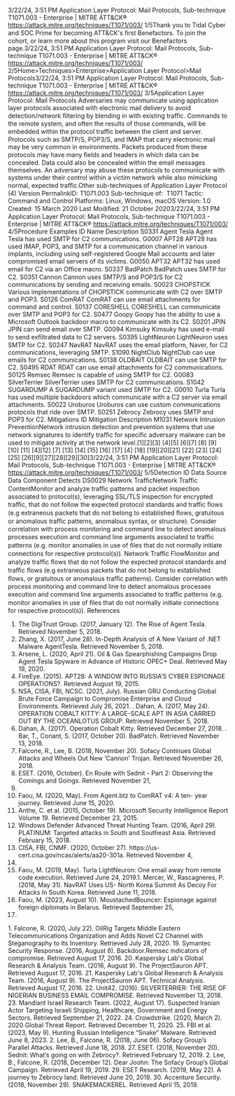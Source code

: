 3/22/24, 3:51 PM Application Layer Protocol: Mail Protocols, Sub-technique T1071.003 - Enterprise | MITRE ATT&CK®
https://attack.mitre.org/techniques/T1071/003/ 1/5Thank you to Tidal Cyber and SOC Prime for becoming ATT&CK's ﬁrst Benefactors. To join the cohort, or learn more about this program visit our
Benefactors page.3/22/24, 3:51 PM Application Layer Protocol: Mail Protocols, Sub-technique T1071.003 - Enterprise | MITRE ATT&CK®
https://attack.mitre.org/techniques/T1071/003/ 2/5Home>Techniques>Enterprise>Application Layer Protocol>Mail Protocols3/22/24, 3:51 PM Application Layer Protocol: Mail Protocols, Sub-technique T1071.003 - Enterprise | MITRE ATT&CK®
https://attack.mitre.org/techniques/T1071/003/ 3/5Application Layer Protocol: Mail Protocols
Adversaries may communicate using application layer protocols associated with electronic mail delivery to avoid detection/network ﬁltering
by blending in with existing traﬃc. Commands to the remote system, and often the results of those commands, will be embedded within the
protocol traﬃc between the client and server.
Protocols such as SMTP/S, POP3/S, and IMAP that carry electronic mail may be very common in environments. Packets produced from
these protocols may have many ﬁelds and headers in which data can be concealed. Data could also be concealed within the email
messages themselves. An adversary may abuse these protocols to communicate with systems under their control within a victim network
while also mimicking normal, expected traﬃc.Other sub-techniques of Application Layer Protocol (4)
Version PermalinkID: T1071.003
Sub-technique of:  T1071
 
Tactic: Command and Control
 
Platforms: Linux, Windows, macOS
Version: 1.0
Created: 15 March 2020
Last Modiﬁed: 21 October 20203/22/24, 3:51 PM Application Layer Protocol: Mail Protocols, Sub-technique T1071.003 - Enterprise | MITRE ATT&CK®
https://attack.mitre.org/techniques/T1071/003/ 4/5Procedure Examples
ID Name Description
S0331 Agent Tesla Agent Tesla has used SMTP for C2 communications.
G0007 APT28 APT28 has used IMAP, POP3, and SMTP for a communication channel in various implants, including using
self-registered Google Mail accounts and later compromised email servers of its victims.
G0050 APT32 APT32 has used email for C2 via an Oﬃce macro.
S0337 BadPatch BadPatch uses SMTP for C2.
S0351 Cannon Cannon uses SMTP/S and POP3/S for C2 communications by sending and receiving emails.
S0023 CHOPSTICK Various implementations of CHOPSTICK communicate with C2 over SMTP and POP3.
S0126 ComRAT ComRAT can use email attachments for command and control.
S0137 CORESHELL CORESHELL can communicate over SMTP and POP3 for C2.
S0477 Goopy Goopy has the ability to use a Microsoft Outlook backdoor macro to communicate with its C2.
S0201 JPIN JPIN can send email over SMTP.
G0094 Kimsuky Kimsuky has used e-mail to send exﬁltrated data to C2 servers.
S0395 LightNeuron LightNeuron uses SMTP for C2.
S0247 NavRAT NavRAT uses the email platform, Naver, for C2 communications, leveraging SMTP.
S1090 NightClub NightClub can use emails for C2 communications.
S0138 OLDBAIT OLDBAIT can use SMTP for C2.
S0495 RDAT RDAT can use email attachments for C2 communications.
S0125 Remsec Remsec is capable of using SMTP for C2.
G0083 SilverTerrier SilverTerrier uses SMTP for C2 communications.
S1042 SUGARDUMP A SUGARDUMP variant used SMTP for C2.
G0010 Turla Turla has used multiple backdoors which communicate with a C2 server via email attachments.
S0022 Uroburos Uroburos can use custom communications protocols that ride over SMTP.
S0251 Zebrocy Zebrocy uses SMTP and POP3 for C2.
Mitigations
ID Mitigation Description
M1031 Network Intrusion
PreventionNetwork intrusion detection and prevention systems that use network signatures to identify traﬃc for
speciﬁc adversary malware can be used to mitigate activity at the network level.[1][2][3]
[4][5]
[6][7]
[8]
[9]
[10]
[11]
[4][12]
[7]
[13]
[14]
[15]
[16]
[17]
[4]
[18]
[19][20][21]
[22]
[23]
[24]
[25]
[26][9][27][28][29][30]3/22/24, 3:51 PM Application Layer Protocol: Mail Protocols, Sub-technique T1071.003 - Enterprise | MITRE ATT&CK®
https://attack.mitre.org/techniques/T1071/003/ 5/5Detection
ID Data Source Data Component Detects
DS0029 Network TraﬃcNetwork Traﬃc
ContentMonitor and analyze traﬃc patterns and packet inspection associated to protocol(s),
leveraging SSL/TLS inspection for encrypted traﬃc, that do not follow the expected
protocol standards and traﬃc ﬂows (e.g extraneous packets that do not belong to
established ﬂows, gratuitous or anomalous traﬃc patterns, anomalous syntax, or
structure). Consider correlation with process monitoring and command line to detect
anomalous processes execution and command line arguments associated to traﬃc
patterns (e.g. monitor anomalies in use of ﬁles that do not normally initiate connections
for respective protocol(s)).
Network Traﬃc
FlowMonitor and analyze traﬃc ﬂows that do not follow the expected protocol standards and
traﬃc ﬂows (e.g extraneous packets that do not belong to established ﬂows, or
gratuitous or anomalous traﬃc patterns). Consider correlation with process monitoring
and command line to detect anomalous processes execution and command line
arguments associated to traﬃc patterns (e.g. monitor anomalies in use of ﬁles that do
not normally initiate connections for respective protocol(s)).
References
1. The DigiTrust Group. (2017, January 12). The Rise of Agent
Tesla. Retrieved November 5, 2018.
2. Zhang, X. (2017, June 28). In-Depth Analysis of A New Variant
of .NET Malware AgentTesla. Retrieved November 5, 2018.
3. Arsene, L. (2020, April 21). Oil & Gas Spearphishing
Campaigns Drop Agent Tesla Spyware in Advance of Historic
OPEC+ Deal. Retrieved May 19, 2020.
4. FireEye. (2015). APT28: A WINDOW INTO RUSSIA’S CYBER
ESPIONAGE OPERATIONS?. Retrieved August 19, 2015.
5. NSA, CISA, FBI, NCSC. (2021, July). Russian GRU Conducting
Global Brute Force Campaign to Compromise Enterprise and
Cloud Environments. Retrieved July 26, 2021.
 . Dahan, A. (2017, May 24). OPERATION COBALT KITTY: A
LARGE-SCALE APT IN ASIA CARRIED OUT BY THE
OCEANLOTUS GROUP. Retrieved November 5, 2018.
7. Dahan, A. (2017). Operation Cobalt Kitty. Retrieved December
27, 2018.
 . Bar, T., Conant, S. (2017, October 20). BadPatch. Retrieved
November 13, 2018.
9. Falcone, R., Lee, B. (2018, November 20). Sofacy Continues
Global Attacks and Wheels Out New ‘Cannon’ Trojan. Retrieved
November 26, 2018.
10. ESET. (2016, October). En Route with Sednit - Part 2:
Observing the Comings and Goings. Retrieved November 21,
2016.
11. Faou, M. (2020, May). From Agent.btz to ComRAT v4: A ten-
year journey. Retrieved June 15, 2020.
12. Anthe, C. et al. (2015, October 19). Microsoft Security
Intelligence Report Volume 19. Retrieved December 23, 2015.
13. Windows Defender Advanced Threat Hunting Team. (2016,
April 29). PLATINUM: Targeted attacks in South and
Southeast Asia. Retrieved February 15, 2018.
14. CISA, FBI, CNMF. (2020, October 27). https://us-
cert.cisa.gov/ncas/alerts/aa20-301a. Retrieved November 4,
2020.
15. Faou, M. (2019, May). Turla LightNeuron: One email away
from remote code execution. Retrieved June 24, 2019.1 . Mercer, W., Rascagneres, P. (2018, May 31). NavRAT Uses US-
North Korea Summit As Decoy For Attacks In South Korea.
Retrieved June 11, 2018.
17. Faou, M. (2023, August 10). MoustachedBouncer: Espionage
against foreign diplomats in Belarus. Retrieved September 25,
2023.
1 . Falcone, R. (2020, July 22). OilRig Targets Middle Eastern
Telecommunications Organization and Adds Novel C2
Channel with Steganography to Its Inventory. Retrieved July
28, 2020.
19. Symantec Security Response. (2016, August 8).
Backdoor.Remsec indicators of compromise. Retrieved August
17, 2016.
20. Kaspersky Lab's Global Research & Analysis Team. (2016,
August 9). The ProjectSauron APT. Retrieved August 17, 2016.
21. Kaspersky Lab's Global Research & Analysis Team. (2016,
August 9). The ProjectSauron APT. Technical Analysis.
Retrieved August 17, 2016.
22. Unit42. (2016). SILVERTERRIER: THE RISE OF NIGERIAN
BUSINESS EMAIL COMPROMISE. Retrieved November 13,
2018.
23. Mandiant Israel Research Team. (2022, August 17). Suspected
Iranian Actor Targeting Israeli Shipping, Healthcare,
Government and Energy Sectors. Retrieved September 21,
2022.
24. Crowdstrike. (2020, March 2). 2020 Global Threat Report.
Retrieved December 11, 2020.
25. FBI et al. (2023, May 9). Hunting Russian Intelligence “Snake”
Malware. Retrieved June 8, 2023.
2 . Lee, B., Falcone, R. (2018, June 06). Sofacy Group’s Parallel
Attacks. Retrieved June 18, 2018.
27. ESET. (2018, November 20). Sednit: What’s going on with
Zebrocy?. Retrieved February 12, 2019.
2 . Lee, B., Falcone, R. (2018, December 12). Dear Joohn: The
Sofacy Group’s Global Campaign. Retrieved April 19, 2019.
29. ESET Research. (2019, May 22). A journey to Zebrocy land.
Retrieved June 20, 2019.
30. Accenture Security. (2018, November 29). SNAKEMACKEREL.
Retrieved April 15, 2019.